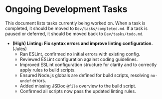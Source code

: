 # Ongoing Development Tasks

This document lists tasks currently being worked on. When a task is completed, it should be moved to `Dev/tasks/completed.md`. If a task is paused or deferred, it should be moved back to `Dev/tasks/todo.md`.

- **(High) Linting: Fix syntax errors and improve linting configuration.** (Jules)
    - Ran ESLint, confirmed no initial errors with existing config.
    - Reviewed ESLint configuration against coding guidelines.
    - Improved ESLint configuration structure for clarity and to correctly apply rules to build scripts.
    - Ensured Node.js globals are defined for build scripts, resolving `no-undef` errors.
    - Added missing JSDoc `@file` overview to the build script.
    - Confirmed all scripts now pass the updated linting rules.
